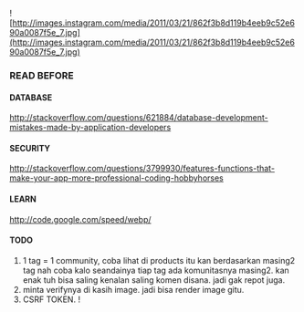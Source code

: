 ![http://images.instagram.com/media/2011/03/21/862f3b8d119b4eeb9c52e690a0087f5e_7.jpg](http://images.instagram.com/media/2011/03/21/862f3b8d119b4eeb9c52e690a0087f5e_7.jpg)

### READ BEFORE
#### DATABASE
http://stackoverflow.com/questions/621884/database-development-mistakes-made-by-application-developers

#### SECURITY
http://stackoverflow.com/questions/3799930/features-functions-that-make-your-app-more-professional-coding-hobbyhorses

#### LEARN
http://code.google.com/speed/webp/

#### TODO
1. 1 tag = 1 community, coba lihat di products itu kan berdasarkan masing2 tag nah coba kalo seandainya tiap tag ada komunitasnya masing2. kan enak tuh bisa saling kenalan saling komen disana. jadi gak repot juga.
2. minta verifynya di kasih image. jadi bisa render image gitu.
3. CSRF TOKEN. !